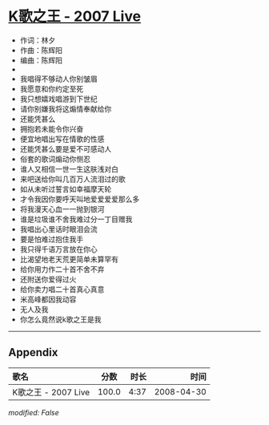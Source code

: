# [K歌之王 - 2007 Live](https://music.163.com/song?id=65167)

* 作词：林夕
* 作曲：陈辉阳
* 编曲：陈辉阳
* 
* 我唱得不够动人你别皱眉
* 我愿意和你约定至死
* 我只想嬉戏唱游到下世纪
* 请你别嫌我将这煽情奉献给你
* 还能凭甚么
* 拥抱若未能令你兴奋
* 便宜地唱出写在情歌的性感
* 还能凭甚么要是爱不可感动人
* 俗套的歌词煽动你恻忍
* 谁人又相信一世一生这肤浅对白
* 来吧送给你叫几百万人流泪过的歌
* 如从未听过誓言如幸福摩天轮
* 才令我因你要呼天叫地爱爱爱爱那么多
* 将我漫天心血一一抛到银河
* 谁是垃圾谁不舍我难过分一丁目赠我
* 我唱出心里话时眼泪会流
* 要是怕难过抱住我手
* 我只得千语万言放在你心
* 比渴望地老天荒更简单未算罕有
* 给你用力作二十首不舍不弃
* 还附送你爱得过火
* 给你卖力唱二十首真心真意
* 米高峰都因我动容
* 无人及我
* 你怎么竟然说k歌之王是我


---

## Appendix

|歌名|分数|时长|时间|
|:---|:---:|---:|---:|
|K歌之王 - 2007 Live|100.0|4:37|2008-04-30

*modified: False*